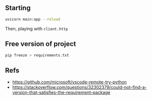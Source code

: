 ## Starting

```bash
uvicorn main:app --reload
```

Then, playing with `client.http`

## Free version of project

```bash
pip freeze > requirements.txt
```

## Refs
- https://github.com/microsoft/vscode-remote-try-python
- https://stackoverflow.com/questions/32302379/could-not-find-a-version-that-satisfies-the-requirement-package